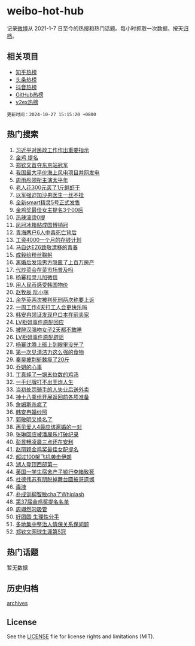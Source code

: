 # weibo-hot-hub

记录[微博](https://www.weibo.com)从 2021-1-7 日至今的热搜和热门话题。每小时抓取一次数据，按天[归档](archives)。

## 相关项目

- [知乎热榜](https://github.com/lonnyzhang423/zhihu-hot-hub)
- [头条热榜](https://github.com/lonnyzhang423/toutiao-hot-hub)
- [抖音热榜](https://github.com/lonnyzhang423/douyin-hot-hub)
- [GitHub热榜](https://github.com/lonnyzhang423/github-hot-hub)
- [v2ex热榜](https://github.com/lonnyzhang423/v2ex-hot-hub)


`更新时间：2024-10-27 15:15:20 +0800`

## 热门搜索

1. [习近平对民政工作作出重要指示](https://m.weibo.cn/search?containerid=100103type%3D1%26t%3D10%26q%3D%23%E4%B9%A0%E8%BF%91%E5%B9%B3%E5%AF%B9%E6%B0%91%E6%94%BF%E5%B7%A5%E4%BD%9C%E4%BD%9C%E5%87%BA%E9%87%8D%E8%A6%81%E6%8C%87%E7%A4%BA%23&stream_entry_id=51&isnewpage=1&extparam=seat%3D1%26q%3D%2523%25E4%25B9%25A0%25E8%25BF%2591%25E5%25B9%25B3%25E5%25AF%25B9%25E6%25B0%2591%25E6%2594%25BF%25E5%25B7%25A5%25E4%25BD%259C%25E4%25BD%259C%25E5%2587%25BA%25E9%2587%258D%25E8%25A6%2581%25E6%258C%2587%25E7%25A4%25BA%2523%26stream_entry_id%3D51%26c_type%3D51%26pos%3D0%26cate%3D10103%26filter_type%3Drealtimehot%26dgr%3D0%26display_time%3D1730013318%26pre_seqid%3D17300133189710939247106)
1. [金鸡 提名](https://m.weibo.cn/search?containerid=100103type%3D1%26t%3D10%26q%3D%E9%87%91%E9%B8%A1+%E6%8F%90%E5%90%8D&stream_entry_id=31&isnewpage=1&extparam=seat%3D1%26q%3D%25E9%2587%2591%25E9%25B8%25A1%2520%25E6%258F%2590%25E5%2590%258D%26stream_entry_id%3D31%26dgr%3D0%26flag%3D0%26filter_type%3Drealtimehot%26c_type%3D31%26realpos%3D1%26pos%3D0%26cate%3D5001%26lcate%3D5001%26band_rank%3D1%26display_time%3D1730013318%26pre_seqid%3D17300133189710939247106)
1. [郑钦文首夺东京站冠军](https://m.weibo.cn/search?containerid=100103type%3D1%26t%3D10%26q%3D%23%E9%83%91%E9%92%A6%E6%96%87%E9%A6%96%E5%A4%BA%E4%B8%9C%E4%BA%AC%E7%AB%99%E5%86%A0%E5%86%9B%23&stream_entry_id=31&isnewpage=1&extparam=seat%3D1%26q%3D%2523%25E9%2583%2591%25E9%2592%25A6%25E6%2596%2587%25E9%25A6%2596%25E5%25A4%25BA%25E4%25B8%259C%25E4%25BA%25AC%25E7%25AB%2599%25E5%2586%25A0%25E5%2586%259B%2523%26stream_entry_id%3D31%26dgr%3D0%26flag%3D0%26filter_type%3Drealtimehot%26c_type%3D31%26realpos%3D2%26pos%3D1%26cate%3D5001%26lcate%3D5001%26band_rank%3D2%26display_time%3D1730013318%26pre_seqid%3D17300133189710939247106)
1. [我国最大平价海上风电项目并网发电](https://m.weibo.cn/search?containerid=100103type%3D1%26t%3D10%26q%3D%23%E6%88%91%E5%9B%BD%E6%9C%80%E5%A4%A7%E5%B9%B3%E4%BB%B7%E6%B5%B7%E4%B8%8A%E9%A3%8E%E7%94%B5%E9%A1%B9%E7%9B%AE%E5%B9%B6%E7%BD%91%E5%8F%91%E7%94%B5%23&stream_entry_id=31&isnewpage=1&extparam=seat%3D1%26q%3D%2523%25E6%2588%2591%25E5%259B%25BD%25E6%259C%2580%25E5%25A4%25A7%25E5%25B9%25B3%25E4%25BB%25B7%25E6%25B5%25B7%25E4%25B8%258A%25E9%25A3%258E%25E7%2594%25B5%25E9%25A1%25B9%25E7%259B%25AE%25E5%25B9%25B6%25E7%25BD%2591%25E5%258F%2591%25E7%2594%25B5%2523%26stream_entry_id%3D31%26dgr%3D0%26flag%3D0%26filter_type%3Drealtimehot%26c_type%3D31%26realpos%3D3%26pos%3D2%26cate%3D5001%26lcate%3D5001%26band_rank%3D3%26display_time%3D1730013318%26pre_seqid%3D17300133189710939247106)
1. [周雨彤领衔主演太平年](https://m.weibo.cn/search?containerid=100103type%3D1%26t%3D10%26q%3D%23%E5%91%A8%E9%9B%A8%E5%BD%A4%E9%A2%86%E8%A1%94%E4%B8%BB%E6%BC%94%E5%A4%AA%E5%B9%B3%E5%B9%B4%23&stream_entry_id=31&isnewpage=1&extparam=seat%3D1%26q%3D%2523%25E5%2591%25A8%25E9%259B%25A8%25E5%25BD%25A4%25E9%25A2%2586%25E8%25A1%2594%25E4%25B8%25BB%25E6%25BC%2594%25E5%25A4%25AA%25E5%25B9%25B3%25E5%25B9%25B4%2523%26stream_entry_id%3D31%26dgr%3D0%26flag%3D2%26filter_type%3Drealtimehot%26c_type%3D31%26realpos%3D4%26pos%3D3%26cate%3D5001%26lcate%3D5001%26band_rank%3D4%26display_time%3D1730013318%26pre_seqid%3D17300133189710939247106)
1. [老人花300元买了1斤鲜虾干](https://m.weibo.cn/search?containerid=100103type%3D1%26t%3D10%26q%3D%23%E8%80%81%E4%BA%BA%E8%8A%B1300%E5%85%83%E4%B9%B0%E4%BA%861%E6%96%A4%E9%B2%9C%E8%99%BE%E5%B9%B2%23&stream_entry_id=31&isnewpage=1&extparam=seat%3D1%26q%3D%2523%25E8%2580%2581%25E4%25BA%25BA%25E8%258A%25B1300%25E5%2585%2583%25E4%25B9%25B0%25E4%25BA%25861%25E6%2596%25A4%25E9%25B2%259C%25E8%2599%25BE%25E5%25B9%25B2%2523%26stream_entry_id%3D31%26dgr%3D0%26flag%3D0%26filter_type%3Drealtimehot%26c_type%3D31%26realpos%3D5%26pos%3D4%26cate%3D5001%26lcate%3D5001%26band_rank%3D5%26display_time%3D1730013318%26pre_seqid%3D17300133189710939247106)
1. [以军强迫加沙男医生一丝不挂](https://m.weibo.cn/search?containerid=100103type%3D1%26t%3D10%26q%3D%23%E4%BB%A5%E5%86%9B%E5%BC%BA%E8%BF%AB%E5%8A%A0%E6%B2%99%E7%94%B7%E5%8C%BB%E7%94%9F%E4%B8%80%E4%B8%9D%E4%B8%8D%E6%8C%82%23&stream_entry_id=31&isnewpage=1&extparam=seat%3D1%26q%3D%2523%25E4%25BB%25A5%25E5%2586%259B%25E5%25BC%25BA%25E8%25BF%25AB%25E5%258A%25A0%25E6%25B2%2599%25E7%2594%25B7%25E5%258C%25BB%25E7%2594%259F%25E4%25B8%2580%25E4%25B8%259D%25E4%25B8%258D%25E6%258C%2582%2523%26stream_entry_id%3D31%26dgr%3D0%26flag%3D0%26filter_type%3Drealtimehot%26c_type%3D31%26realpos%3D6%26pos%3D5%26cate%3D5001%26lcate%3D5001%26band_rank%3D6%26display_time%3D1730013318%26pre_seqid%3D17300133189710939247106)
1. [全新smart精灵5号正式发售](https://m.weibo.cn/search?containerid=100103type%3D1%26t%3D10%26q%3D%23%E5%85%A8%E6%96%B0smart%E7%B2%BE%E7%81%B55%E5%8F%B7%E6%AD%A3%E5%BC%8F%E5%8F%91%E5%94%AE%23&stream_entry_id=31&isnewpage=1&extparam=seat%3D1%26q%3D%2523%25E5%2585%25A8%25E6%2596%25B0smart%25E7%25B2%25BE%25E7%2581%25B55%25E5%258F%25B7%25E6%25AD%25A3%25E5%25BC%258F%25E5%258F%2591%25E5%2594%25AE%2523%26topic_ad%3D1%26dgr%3D0%26adid%3D260441%26filter_type%3Drealtimehot%26stream_entry_id%3D31%26band_rank%3D7%26c_type%3D31%26lcate%3D5001%26cate%3D5001%26is_ad_pos%3D1%26pos%3D6%26display_time%3D1730013318%26pre_seqid%3D17300133189710939247106)
1. [金鸡奖最佳女主提名3个00后](https://m.weibo.cn/search?containerid=100103type%3D1%26t%3D10%26q%3D%23%E9%87%91%E9%B8%A1%E5%A5%96%E6%9C%80%E4%BD%B3%E5%A5%B3%E4%B8%BB%E6%8F%90%E5%90%8D3%E4%B8%AA00%E5%90%8E%23&stream_entry_id=31&isnewpage=1&extparam=seat%3D1%26q%3D%2523%25E9%2587%2591%25E9%25B8%25A1%25E5%25A5%2596%25E6%259C%2580%25E4%25BD%25B3%25E5%25A5%25B3%25E4%25B8%25BB%25E6%258F%2590%25E5%2590%258D3%25E4%25B8%25AA00%25E5%2590%258E%2523%26stream_entry_id%3D31%26dgr%3D0%26flag%3D1%26filter_type%3Drealtimehot%26c_type%3D31%26realpos%3D7%26pos%3D7%26cate%3D5001%26lcate%3D5001%26band_rank%3D7%26display_time%3D1730013318%26pre_seqid%3D17300133189710939247106)
1. [热辣滚烫0提](https://m.weibo.cn/search?containerid=100103type%3D1%26t%3D10%26q%3D%23%E7%83%AD%E8%BE%A3%E6%BB%9A%E7%83%AB0%E6%8F%90%23&stream_entry_id=31&isnewpage=1&extparam=seat%3D1%26q%3D%2523%25E7%2583%25AD%25E8%25BE%25A3%25E6%25BB%259A%25E7%2583%25AB0%25E6%258F%2590%2523%26stream_entry_id%3D31%26dgr%3D0%26flag%3D2%26filter_type%3Drealtimehot%26c_type%3D31%26realpos%3D8%26pos%3D8%26cate%3D5001%26lcate%3D5001%26band_rank%3D8%26display_time%3D1730013318%26pre_seqid%3D17300133189710939247106)
1. [凤冠冰箱贴成国博销冠](https://m.weibo.cn/search?containerid=100103type%3D1%26t%3D10%26q%3D%23%E5%87%A4%E5%86%A0%E5%86%B0%E7%AE%B1%E8%B4%B4%E6%88%90%E5%9B%BD%E5%8D%9A%E9%94%80%E5%86%A0%23&stream_entry_id=31&isnewpage=1&extparam=seat%3D1%26q%3D%2523%25E5%2587%25A4%25E5%2586%25A0%25E5%2586%25B0%25E7%25AE%25B1%25E8%25B4%25B4%25E6%2588%2590%25E5%259B%25BD%25E5%258D%259A%25E9%2594%2580%25E5%2586%25A0%2523%26stream_entry_id%3D31%26dgr%3D0%26flag%3D1%26filter_type%3Drealtimehot%26c_type%3D31%26realpos%3D9%26pos%3D9%26cate%3D5001%26lcate%3D5001%26band_rank%3D9%26display_time%3D1730013318%26pre_seqid%3D17300133189710939247106)
1. [青海两户6人中毒死亡背后](https://m.weibo.cn/search?containerid=100103type%3D1%26t%3D10%26q%3D%23%E9%9D%92%E6%B5%B7%E4%B8%A4%E6%88%B76%E4%BA%BA%E4%B8%AD%E6%AF%92%E6%AD%BB%E4%BA%A1%E8%83%8C%E5%90%8E%23&stream_entry_id=31&isnewpage=1&extparam=seat%3D1%26q%3D%2523%25E9%259D%2592%25E6%25B5%25B7%25E4%25B8%25A4%25E6%2588%25B76%25E4%25BA%25BA%25E4%25B8%25AD%25E6%25AF%2592%25E6%25AD%25BB%25E4%25BA%25A1%25E8%2583%258C%25E5%2590%258E%2523%26stream_entry_id%3D31%26dgr%3D0%26flag%3D1%26filter_type%3Drealtimehot%26c_type%3D31%26realpos%3D10%26pos%3D10%26cate%3D5001%26lcate%3D5001%26band_rank%3D10%26display_time%3D1730013318%26pre_seqid%3D17300133189710939247106)
1. [工资4000一个月的存钱计划](https://m.weibo.cn/search?containerid=100103type%3D1%26t%3D10%26q%3D%E5%B7%A5%E8%B5%844000%E4%B8%80%E4%B8%AA%E6%9C%88%E7%9A%84%E5%AD%98%E9%92%B1%E8%AE%A1%E5%88%92&stream_entry_id=31&isnewpage=1&extparam=seat%3D1%26q%3D%25E5%25B7%25A5%25E8%25B5%25844000%25E4%25B8%2580%25E4%25B8%25AA%25E6%259C%2588%25E7%259A%2584%25E5%25AD%2598%25E9%2592%25B1%25E8%25AE%25A1%25E5%2588%2592%26stream_entry_id%3D31%26dgr%3D0%26flag%3D1%26filter_type%3Drealtimehot%26c_type%3D31%26realpos%3D11%26pos%3D11%26cate%3D5001%26lcate%3D5001%26band_rank%3D11%26display_time%3D1730013318%26pre_seqid%3D17300133189710939247106)
1. [马自达EZ6致敬漂移的青春](https://m.weibo.cn/search?containerid=100103type%3D1%26t%3D10%26q%3D%23%E9%A9%AC%E8%87%AA%E8%BE%BEEZ6%E8%87%B4%E6%95%AC%E6%BC%82%E7%A7%BB%E7%9A%84%E9%9D%92%E6%98%A5%23&stream_entry_id=31&isnewpage=1&extparam=seat%3D1%26q%3D%2523%25E9%25A9%25AC%25E8%2587%25AA%25E8%25BE%25BEEZ6%25E8%2587%25B4%25E6%2595%25AC%25E6%25BC%2582%25E7%25A7%25BB%25E7%259A%2584%25E9%259D%2592%25E6%2598%25A5%2523%26stream_entry_id%3D31%26dgr%3D0%26adid%3D260457%26flag%3D0%26filter_type%3Drealtimehot%26c_type%3D31%26realpos%3D12%26pos%3D12%26cate%3D5001%26lcate%3D5001%26band_rank%3D12%26display_time%3D1730013318%26pre_seqid%3D17300133189710939247106)
1. [成毅给粉丝鞠躬](https://m.weibo.cn/search?containerid=100103type%3D1%26t%3D10%26q%3D%23%E6%88%90%E6%AF%85%E7%BB%99%E7%B2%89%E4%B8%9D%E9%9E%A0%E8%BA%AC%23&stream_entry_id=31&isnewpage=1&extparam=seat%3D1%26q%3D%2523%25E6%2588%2590%25E6%25AF%2585%25E7%25BB%2599%25E7%25B2%2589%25E4%25B8%259D%25E9%259E%25A0%25E8%25BA%25AC%2523%26stream_entry_id%3D31%26dgr%3D0%26adid%3D260990%26flag%3D0%26filter_type%3Drealtimehot%26c_type%3D31%26realpos%3D13%26pos%3D13%26cate%3D5001%26lcate%3D5001%26band_rank%3D13%26display_time%3D1730013318%26pre_seqid%3D17300133189710939247106)
1. [离婚后发现男方隐匿了上百万房产](https://m.weibo.cn/search?containerid=100103type%3D1%26t%3D10%26q%3D%23%E7%A6%BB%E5%A9%9A%E5%90%8E%E5%8F%91%E7%8E%B0%E7%94%B7%E6%96%B9%E9%9A%90%E5%8C%BF%E4%BA%86%E4%B8%8A%E7%99%BE%E4%B8%87%E6%88%BF%E4%BA%A7%23&stream_entry_id=31&isnewpage=1&extparam=seat%3D1%26q%3D%2523%25E7%25A6%25BB%25E5%25A9%259A%25E5%2590%258E%25E5%258F%2591%25E7%258E%25B0%25E7%2594%25B7%25E6%2596%25B9%25E9%259A%2590%25E5%258C%25BF%25E4%25BA%2586%25E4%25B8%258A%25E7%2599%25BE%25E4%25B8%2587%25E6%2588%25BF%25E4%25BA%25A7%2523%26stream_entry_id%3D31%26dgr%3D0%26flag%3D1%26filter_type%3Drealtimehot%26c_type%3D31%26realpos%3D14%26pos%3D14%26cate%3D5001%26lcate%3D5001%26band_rank%3D14%26display_time%3D1730013318%26pre_seqid%3D17300133189710939247106)
1. [代炒菜会在菜市场普及吗](https://m.weibo.cn/search?containerid=100103type%3D1%26t%3D10%26q%3D%23%E4%BB%A3%E7%82%92%E8%8F%9C%E4%BC%9A%E5%9C%A8%E8%8F%9C%E5%B8%82%E5%9C%BA%E6%99%AE%E5%8F%8A%E5%90%97%23&stream_entry_id=31&isnewpage=1&extparam=seat%3D1%26q%3D%2523%25E4%25BB%25A3%25E7%2582%2592%25E8%258F%259C%25E4%25BC%259A%25E5%259C%25A8%25E8%258F%259C%25E5%25B8%2582%25E5%259C%25BA%25E6%2599%25AE%25E5%258F%258A%25E5%2590%2597%2523%26stream_entry_id%3D31%26dgr%3D0%26flag%3D1%26filter_type%3Drealtimehot%26c_type%3D31%26realpos%3D15%26pos%3D15%26cate%3D5001%26lcate%3D5001%26band_rank%3D15%26display_time%3D1730013318%26pre_seqid%3D17300133189710939247106)
1. [杨幂和灵儿加微信](https://m.weibo.cn/search?containerid=100103type%3D1%26t%3D10%26q%3D%E6%9D%A8%E5%B9%82%E5%92%8C%E7%81%B5%E5%84%BF%E5%8A%A0%E5%BE%AE%E4%BF%A1&stream_entry_id=31&isnewpage=1&extparam=seat%3D1%26q%3D%25E6%259D%25A8%25E5%25B9%2582%25E5%2592%258C%25E7%2581%25B5%25E5%2584%25BF%25E5%258A%25A0%25E5%25BE%25AE%25E4%25BF%25A1%26stream_entry_id%3D31%26dgr%3D0%26flag%3D2%26filter_type%3Drealtimehot%26c_type%3D31%26realpos%3D16%26pos%3D16%26cate%3D5001%26lcate%3D5001%26band_rank%3D16%26display_time%3D1730013318%26pre_seqid%3D17300133189710939247106)
1. [用人民币感受韩国物价](https://m.weibo.cn/search?containerid=100103type%3D1%26t%3D10%26q%3D%E7%94%A8%E4%BA%BA%E6%B0%91%E5%B8%81%E6%84%9F%E5%8F%97%E9%9F%A9%E5%9B%BD%E7%89%A9%E4%BB%B7&stream_entry_id=31&isnewpage=1&extparam=seat%3D1%26q%3D%25E7%2594%25A8%25E4%25BA%25BA%25E6%25B0%2591%25E5%25B8%2581%25E6%2584%259F%25E5%258F%2597%25E9%259F%25A9%25E5%259B%25BD%25E7%2589%25A9%25E4%25BB%25B7%26stream_entry_id%3D31%26dgr%3D0%26flag%3D2%26filter_type%3Drealtimehot%26c_type%3D31%26realpos%3D17%26pos%3D17%26cate%3D5001%26lcate%3D5001%26band_rank%3D17%26display_time%3D1730013318%26pre_seqid%3D17300133189710939247106)
1. [赵牧辰 阮小咪](https://m.weibo.cn/search?containerid=100103type%3D1%26t%3D10%26q%3D%E8%B5%B5%E7%89%A7%E8%BE%B0+%E9%98%AE%E5%B0%8F%E5%92%AA&stream_entry_id=31&isnewpage=1&extparam=seat%3D1%26q%3D%25E8%25B5%25B5%25E7%2589%25A7%25E8%25BE%25B0%2520%25E9%2598%25AE%25E5%25B0%258F%25E5%2592%25AA%26stream_entry_id%3D31%26dgr%3D0%26flag%3D0%26filter_type%3Drealtimehot%26c_type%3D31%26realpos%3D18%26pos%3D18%26cate%3D5001%26lcate%3D5001%26band_rank%3D18%26display_time%3D1730013318%26pre_seqid%3D17300133189710939247106)
1. [余华英两次被判死刑两次称要上诉](https://m.weibo.cn/search?containerid=100103type%3D1%26t%3D10%26q%3D%23%E4%BD%99%E5%8D%8E%E8%8B%B1%E4%B8%A4%E6%AC%A1%E8%A2%AB%E5%88%A4%E6%AD%BB%E5%88%91%E4%B8%A4%E6%AC%A1%E7%A7%B0%E8%A6%81%E4%B8%8A%E8%AF%89%23&stream_entry_id=31&isnewpage=1&extparam=seat%3D1%26q%3D%2523%25E4%25BD%2599%25E5%258D%258E%25E8%258B%25B1%25E4%25B8%25A4%25E6%25AC%25A1%25E8%25A2%25AB%25E5%2588%25A4%25E6%25AD%25BB%25E5%2588%2591%25E4%25B8%25A4%25E6%25AC%25A1%25E7%25A7%25B0%25E8%25A6%2581%25E4%25B8%258A%25E8%25AF%2589%2523%26stream_entry_id%3D31%26dgr%3D0%26flag%3D0%26filter_type%3Drealtimehot%26c_type%3D31%26realpos%3D19%26pos%3D19%26cate%3D5001%26lcate%3D5001%26band_rank%3D19%26display_time%3D1730013318%26pre_seqid%3D17300133189710939247106)
1. [一周工作4天打工人会更快乐吗](https://m.weibo.cn/search?containerid=100103type%3D1%26t%3D10%26q%3D%23%E4%B8%80%E5%91%A8%E5%B7%A5%E4%BD%9C4%E5%A4%A9%E6%89%93%E5%B7%A5%E4%BA%BA%E4%BC%9A%E6%9B%B4%E5%BF%AB%E4%B9%90%E5%90%97%23&stream_entry_id=31&isnewpage=1&extparam=seat%3D1%26q%3D%2523%25E4%25B8%2580%25E5%2591%25A8%25E5%25B7%25A5%25E4%25BD%259C4%25E5%25A4%25A9%25E6%2589%2593%25E5%25B7%25A5%25E4%25BA%25BA%25E4%25BC%259A%25E6%259B%25B4%25E5%25BF%25AB%25E4%25B9%2590%25E5%2590%2597%2523%26stream_entry_id%3D31%26dgr%3D0%26flag%3D0%26filter_type%3Drealtimehot%26c_type%3D31%26realpos%3D20%26pos%3D20%26cate%3D5001%26lcate%3D5001%26band_rank%3D20%26display_time%3D1730013318%26pre_seqid%3D17300133189710939247106)
1. [韩安冉领证发现户口本在前夫家](https://m.weibo.cn/search?containerid=100103type%3D1%26t%3D10%26q%3D%23%E9%9F%A9%E5%AE%89%E5%86%89%E9%A2%86%E8%AF%81%E5%8F%91%E7%8E%B0%E6%88%B7%E5%8F%A3%E6%9C%AC%E5%9C%A8%E5%89%8D%E5%A4%AB%E5%AE%B6%23&stream_entry_id=31&isnewpage=1&extparam=seat%3D1%26q%3D%2523%25E9%259F%25A9%25E5%25AE%2589%25E5%2586%2589%25E9%25A2%2586%25E8%25AF%2581%25E5%258F%2591%25E7%258E%25B0%25E6%2588%25B7%25E5%258F%25A3%25E6%259C%25AC%25E5%259C%25A8%25E5%2589%258D%25E5%25A4%25AB%25E5%25AE%25B6%2523%26stream_entry_id%3D31%26dgr%3D0%26flag%3D1%26filter_type%3Drealtimehot%26c_type%3D31%26realpos%3D21%26pos%3D21%26cate%3D5001%26lcate%3D5001%26band_rank%3D21%26display_time%3D1730013318%26pre_seqid%3D17300133189710939247106)
1. [LV柜姐事件原配回应](https://m.weibo.cn/search?containerid=100103type%3D1%26t%3D10%26q%3D%23LV%E6%9F%9C%E5%A7%90%E4%BA%8B%E4%BB%B6%E5%8E%9F%E9%85%8D%E5%9B%9E%E5%BA%94%23&stream_entry_id=31&isnewpage=1&extparam=seat%3D1%26q%3D%2523LV%25E6%259F%259C%25E5%25A7%2590%25E4%25BA%258B%25E4%25BB%25B6%25E5%258E%259F%25E9%2585%258D%25E5%259B%259E%25E5%25BA%2594%2523%26stream_entry_id%3D31%26dgr%3D0%26flag%3D2%26filter_type%3Drealtimehot%26c_type%3D31%26realpos%3D22%26pos%3D22%26cate%3D5001%26lcate%3D5001%26band_rank%3D22%26display_time%3D1730013318%26pre_seqid%3D17300133189710939247106)
1. [被醉汉强吻女子2天都不敢睡](https://m.weibo.cn/search?containerid=100103type%3D1%26t%3D10%26q%3D%23%E8%A2%AB%E9%86%89%E6%B1%89%E5%BC%BA%E5%90%BB%E5%A5%B3%E5%AD%902%E5%A4%A9%E9%83%BD%E4%B8%8D%E6%95%A2%E7%9D%A1%23&stream_entry_id=31&isnewpage=1&extparam=seat%3D1%26q%3D%2523%25E8%25A2%25AB%25E9%2586%2589%25E6%25B1%2589%25E5%25BC%25BA%25E5%2590%25BB%25E5%25A5%25B3%25E5%25AD%25902%25E5%25A4%25A9%25E9%2583%25BD%25E4%25B8%258D%25E6%2595%25A2%25E7%259D%25A1%2523%26stream_entry_id%3D31%26dgr%3D0%26flag%3D2%26filter_type%3Drealtimehot%26c_type%3D31%26realpos%3D23%26pos%3D23%26cate%3D5001%26lcate%3D5001%26band_rank%3D23%26display_time%3D1730013318%26pre_seqid%3D17300133189710939247106)
1. [LV柜姐事件原配辟谣](https://m.weibo.cn/search?containerid=100103type%3D1%26t%3D10%26q%3D%23LV%E6%9F%9C%E5%A7%90%E4%BA%8B%E4%BB%B6%E5%8E%9F%E9%85%8D%E8%BE%9F%E8%B0%A3%23&stream_entry_id=31&isnewpage=1&extparam=seat%3D1%26q%3D%2523LV%25E6%259F%259C%25E5%25A7%2590%25E4%25BA%258B%25E4%25BB%25B6%25E5%258E%259F%25E9%2585%258D%25E8%25BE%259F%25E8%25B0%25A3%2523%26stream_entry_id%3D31%26dgr%3D0%26flag%3D1%26filter_type%3Drealtimehot%26c_type%3D31%26realpos%3D24%26pos%3D24%26cate%3D5001%26lcate%3D5001%26band_rank%3D24%26display_time%3D1730013318%26pre_seqid%3D17300133189710939247106)
1. [杨幂沈腾上班上到眼里没光了](https://m.weibo.cn/search?containerid=100103type%3D1%26t%3D10%26q%3D%E6%9D%A8%E5%B9%82%E6%B2%88%E8%85%BE%E4%B8%8A%E7%8F%AD%E4%B8%8A%E5%88%B0%E7%9C%BC%E9%87%8C%E6%B2%A1%E5%85%89%E4%BA%86&stream_entry_id=31&isnewpage=1&extparam=seat%3D1%26q%3D%25E6%259D%25A8%25E5%25B9%2582%25E6%25B2%2588%25E8%2585%25BE%25E4%25B8%258A%25E7%258F%25AD%25E4%25B8%258A%25E5%2588%25B0%25E7%259C%25BC%25E9%2587%258C%25E6%25B2%25A1%25E5%2585%2589%25E4%25BA%2586%26stream_entry_id%3D31%26dgr%3D0%26flag%3D2%26filter_type%3Drealtimehot%26c_type%3D31%26realpos%3D25%26pos%3D25%26cate%3D5001%26lcate%3D5001%26band_rank%3D25%26display_time%3D1730013318%26pre_seqid%3D17300133189710939247106)
1. [第一次见清洁力这么强的食物](https://m.weibo.cn/search?containerid=100103type%3D1%26t%3D10%26q%3D%E7%AC%AC%E4%B8%80%E6%AC%A1%E8%A7%81%E6%B8%85%E6%B4%81%E5%8A%9B%E8%BF%99%E4%B9%88%E5%BC%BA%E7%9A%84%E9%A3%9F%E7%89%A9&stream_entry_id=31&isnewpage=1&extparam=seat%3D1%26q%3D%25E7%25AC%25AC%25E4%25B8%2580%25E6%25AC%25A1%25E8%25A7%2581%25E6%25B8%2585%25E6%25B4%2581%25E5%258A%259B%25E8%25BF%2599%25E4%25B9%2588%25E5%25BC%25BA%25E7%259A%2584%25E9%25A3%259F%25E7%2589%25A9%26stream_entry_id%3D31%26dgr%3D0%26flag%3D1%26filter_type%3Drealtimehot%26c_type%3D31%26realpos%3D26%26pos%3D26%26cate%3D5001%26lcate%3D5001%26band_rank%3D26%26display_time%3D1730013318%26pre_seqid%3D17300133189710939247106)
1. [秦昊披荆斩棘瘦了20斤](https://m.weibo.cn/search?containerid=100103type%3D1%26t%3D10%26q%3D%E7%A7%A6%E6%98%8A%E6%8A%AB%E8%8D%86%E6%96%A9%E6%A3%98%E7%98%A6%E4%BA%8620%E6%96%A4&stream_entry_id=31&isnewpage=1&extparam=seat%3D1%26q%3D%25E7%25A7%25A6%25E6%2598%258A%25E6%258A%25AB%25E8%258D%2586%25E6%2596%25A9%25E6%25A3%2598%25E7%2598%25A6%25E4%25BA%258620%25E6%2596%25A4%26stream_entry_id%3D31%26dgr%3D0%26flag%3D0%26filter_type%3Drealtimehot%26c_type%3D31%26realpos%3D27%26pos%3D27%26cate%3D5001%26lcate%3D5001%26band_rank%3D27%26display_time%3D1730013318%26pre_seqid%3D17300133189710939247106)
1. [乔妍的心事](https://m.weibo.cn/search?containerid=100103type%3D1%26t%3D10%26q%3D%E4%B9%94%E5%A6%8D%E7%9A%84%E5%BF%83%E4%BA%8B&stream_entry_id=31&isnewpage=1&extparam=seat%3D1%26q%3D%25E4%25B9%2594%25E5%25A6%258D%25E7%259A%2584%25E5%25BF%2583%25E4%25BA%258B%26stream_entry_id%3D31%26dgr%3D0%26flag%3D1%26filter_type%3Drealtimehot%26c_type%3D31%26realpos%3D28%26pos%3D28%26cate%3D5001%26lcate%3D5001%26band_rank%3D28%26display_time%3D1730013318%26pre_seqid%3D17300133189710939247106)
1. [丁真炖了一锅五位数的鸡汤](https://m.weibo.cn/search?containerid=100103type%3D1%26t%3D10%26q%3D%E4%B8%81%E7%9C%9F%E7%82%96%E4%BA%86%E4%B8%80%E9%94%85%E4%BA%94%E4%BD%8D%E6%95%B0%E7%9A%84%E9%B8%A1%E6%B1%A4&stream_entry_id=31&isnewpage=1&extparam=seat%3D1%26q%3D%25E4%25B8%2581%25E7%259C%259F%25E7%2582%2596%25E4%25BA%2586%25E4%25B8%2580%25E9%2594%2585%25E4%25BA%2594%25E4%25BD%258D%25E6%2595%25B0%25E7%259A%2584%25E9%25B8%25A1%25E6%25B1%25A4%26stream_entry_id%3D31%26dgr%3D0%26flag%3D0%26filter_type%3Drealtimehot%26c_type%3D31%26realpos%3D29%26pos%3D29%26cate%3D5001%26lcate%3D5001%26band_rank%3D29%26display_time%3D1730013318%26pre_seqid%3D17300133189710939247106)
1. [一手烂牌打不出王炸人生](https://m.weibo.cn/search?containerid=100103type%3D1%26t%3D10%26q%3D%E4%B8%80%E6%89%8B%E7%83%82%E7%89%8C%E6%89%93%E4%B8%8D%E5%87%BA%E7%8E%8B%E7%82%B8%E4%BA%BA%E7%94%9F&stream_entry_id=31&isnewpage=1&extparam=seat%3D1%26q%3D%25E4%25B8%2580%25E6%2589%258B%25E7%2583%2582%25E7%2589%258C%25E6%2589%2593%25E4%25B8%258D%25E5%2587%25BA%25E7%258E%258B%25E7%2582%25B8%25E4%25BA%25BA%25E7%2594%259F%26stream_entry_id%3D31%26dgr%3D0%26flag%3D1%26filter_type%3Drealtimehot%26c_type%3D31%26realpos%3D30%26pos%3D30%26cate%3D5001%26lcate%3D5001%26band_rank%3D30%26display_time%3D1730013318%26pre_seqid%3D17300133189710939247106)
1. [当初处罚骑手的人失业后送外卖](https://m.weibo.cn/search?containerid=100103type%3D1%26t%3D10%26q%3D%E5%BD%93%E5%88%9D%E5%A4%84%E7%BD%9A%E9%AA%91%E6%89%8B%E7%9A%84%E4%BA%BA%E5%A4%B1%E4%B8%9A%E5%90%8E%E9%80%81%E5%A4%96%E5%8D%96&stream_entry_id=31&isnewpage=1&extparam=seat%3D1%26q%3D%25E5%25BD%2593%25E5%2588%259D%25E5%25A4%2584%25E7%25BD%259A%25E9%25AA%2591%25E6%2589%258B%25E7%259A%2584%25E4%25BA%25BA%25E5%25A4%25B1%25E4%25B8%259A%25E5%2590%258E%25E9%2580%2581%25E5%25A4%2596%25E5%258D%2596%26stream_entry_id%3D31%26dgr%3D0%26flag%3D1%26filter_type%3Drealtimehot%26c_type%3D31%26realpos%3D31%26pos%3D31%26cate%3D5001%26lcate%3D5001%26band_rank%3D31%26display_time%3D1730013318%26pre_seqid%3D17300133189710939247106)
1. [神十八乘组开展返回前各项准备](https://m.weibo.cn/search?containerid=100103type%3D1%26t%3D10%26q%3D%23%E7%A5%9E%E5%8D%81%E5%85%AB%E4%B9%98%E7%BB%84%E5%BC%80%E5%B1%95%E8%BF%94%E5%9B%9E%E5%89%8D%E5%90%84%E9%A1%B9%E5%87%86%E5%A4%87%23&stream_entry_id=31&isnewpage=1&extparam=seat%3D1%26q%3D%2523%25E7%25A5%259E%25E5%258D%2581%25E5%2585%25AB%25E4%25B9%2598%25E7%25BB%2584%25E5%25BC%2580%25E5%25B1%2595%25E8%25BF%2594%25E5%259B%259E%25E5%2589%258D%25E5%2590%2584%25E9%25A1%25B9%25E5%2587%2586%25E5%25A4%2587%2523%26stream_entry_id%3D31%26dgr%3D0%26flag%3D1%26filter_type%3Drealtimehot%26c_type%3D31%26realpos%3D32%26pos%3D32%26cate%3D5001%26lcate%3D5001%26band_rank%3D32%26display_time%3D1730013318%26pre_seqid%3D17300133189710939247106)
1. [詹姆斯杀疯了](https://m.weibo.cn/search?containerid=100103type%3D1%26t%3D10%26q%3D%23%E8%A9%B9%E5%A7%86%E6%96%AF%E6%9D%80%E7%96%AF%E4%BA%86%23&stream_entry_id=31&isnewpage=1&extparam=seat%3D1%26q%3D%2523%25E8%25A9%25B9%25E5%25A7%2586%25E6%2596%25AF%25E6%259D%2580%25E7%2596%25AF%25E4%25BA%2586%2523%26stream_entry_id%3D31%26dgr%3D0%26flag%3D0%26filter_type%3Drealtimehot%26c_type%3D31%26realpos%3D33%26pos%3D33%26cate%3D5001%26lcate%3D5001%26band_rank%3D33%26display_time%3D1730013318%26pre_seqid%3D17300133189710939247106)
1. [韩安冉婚纱照](https://m.weibo.cn/search?containerid=100103type%3D1%26t%3D10%26q%3D%23%E9%9F%A9%E5%AE%89%E5%86%89%E5%A9%9A%E7%BA%B1%E7%85%A7%23&stream_entry_id=31&isnewpage=1&extparam=seat%3D1%26q%3D%2523%25E9%259F%25A9%25E5%25AE%2589%25E5%2586%2589%25E5%25A9%259A%25E7%25BA%25B1%25E7%2585%25A7%2523%26stream_entry_id%3D31%26dgr%3D0%26flag%3D1%26filter_type%3Drealtimehot%26c_type%3D31%26realpos%3D34%26pos%3D34%26cate%3D5001%26lcate%3D5001%26band_rank%3D34%26display_time%3D1730013318%26pre_seqid%3D17300133189710939247106)
1. [郭敬明又换名了](https://m.weibo.cn/search?containerid=100103type%3D1%26t%3D10%26q%3D%23%E9%83%AD%E6%95%AC%E6%98%8E%E5%8F%88%E6%8D%A2%E5%90%8D%E4%BA%86%23&stream_entry_id=31&isnewpage=1&extparam=seat%3D1%26q%3D%2523%25E9%2583%25AD%25E6%2595%25AC%25E6%2598%258E%25E5%258F%2588%25E6%258D%25A2%25E5%2590%258D%25E4%25BA%2586%2523%26stream_entry_id%3D31%26dgr%3D0%26flag%3D0%26filter_type%3Drealtimehot%26c_type%3D31%26realpos%3D35%26pos%3D35%26cate%3D5001%26lcate%3D5001%26band_rank%3D35%26display_time%3D1730013318%26pre_seqid%3D17300133189710939247106)
1. [再见爱人4最应该离婚的一对](https://m.weibo.cn/search?containerid=100103type%3D1%26t%3D10%26q%3D%E5%86%8D%E8%A7%81%E7%88%B1%E4%BA%BA4%E6%9C%80%E5%BA%94%E8%AF%A5%E7%A6%BB%E5%A9%9A%E7%9A%84%E4%B8%80%E5%AF%B9&stream_entry_id=31&isnewpage=1&extparam=seat%3D1%26q%3D%25E5%2586%258D%25E8%25A7%2581%25E7%2588%25B1%25E4%25BA%25BA4%25E6%259C%2580%25E5%25BA%2594%25E8%25AF%25A5%25E7%25A6%25BB%25E5%25A9%259A%25E7%259A%2584%25E4%25B8%2580%25E5%25AF%25B9%26stream_entry_id%3D31%26dgr%3D0%26flag%3D0%26filter_type%3Drealtimehot%26c_type%3D31%26realpos%3D36%26pos%3D36%26cate%3D5001%26lcate%3D5001%26band_rank%3D36%26display_time%3D1730013318%26pre_seqid%3D17300133189710939247106)
1. [张琳回应被潘展乐打破纪录](https://m.weibo.cn/search?containerid=100103type%3D1%26t%3D10%26q%3D%E5%BC%A0%E7%90%B3%E5%9B%9E%E5%BA%94%E8%A2%AB%E6%BD%98%E5%B1%95%E4%B9%90%E6%89%93%E7%A0%B4%E7%BA%AA%E5%BD%95&stream_entry_id=31&isnewpage=1&extparam=seat%3D1%26q%3D%25E5%25BC%25A0%25E7%2590%25B3%25E5%259B%259E%25E5%25BA%2594%25E8%25A2%25AB%25E6%25BD%2598%25E5%25B1%2595%25E4%25B9%2590%25E6%2589%2593%25E7%25A0%25B4%25E7%25BA%25AA%25E5%25BD%2595%26stream_entry_id%3D31%26dgr%3D0%26flag%3D0%26filter_type%3Drealtimehot%26c_type%3D31%26realpos%3D37%26pos%3D37%26cate%3D5001%26lcate%3D5001%26band_rank%3D37%26display_time%3D1730013318%26pre_seqid%3D17300133189710939247106)
1. [彭昱畅凌晨三点还在安利](https://m.weibo.cn/search?containerid=100103type%3D1%26t%3D10%26q%3D%23%E5%BD%AD%E6%98%B1%E7%95%85%E5%87%8C%E6%99%A8%E4%B8%89%E7%82%B9%E8%BF%98%E5%9C%A8%E5%AE%89%E5%88%A9%23&stream_entry_id=31&isnewpage=1&extparam=seat%3D1%26q%3D%2523%25E5%25BD%25AD%25E6%2598%25B1%25E7%2595%2585%25E5%2587%258C%25E6%2599%25A8%25E4%25B8%2589%25E7%2582%25B9%25E8%25BF%2598%25E5%259C%25A8%25E5%25AE%2589%25E5%2588%25A9%2523%26stream_entry_id%3D31%26dgr%3D0%26flag%3D1%26filter_type%3Drealtimehot%26c_type%3D31%26realpos%3D38%26pos%3D38%26cate%3D5001%26lcate%3D5001%26band_rank%3D38%26display_time%3D1730013318%26pre_seqid%3D17300133189710939247106)
1. [赵丽颖金鸡奖最佳女配提名](https://m.weibo.cn/search?containerid=100103type%3D1%26t%3D10%26q%3D%23%E8%B5%B5%E4%B8%BD%E9%A2%96%E9%87%91%E9%B8%A1%E5%A5%96%E6%9C%80%E4%BD%B3%E5%A5%B3%E9%85%8D%E6%8F%90%E5%90%8D%23&stream_entry_id=31&isnewpage=1&extparam=seat%3D1%26q%3D%2523%25E8%25B5%25B5%25E4%25B8%25BD%25E9%25A2%2596%25E9%2587%2591%25E9%25B8%25A1%25E5%25A5%2596%25E6%259C%2580%25E4%25BD%25B3%25E5%25A5%25B3%25E9%2585%258D%25E6%258F%2590%25E5%2590%258D%2523%26stream_entry_id%3D31%26dgr%3D0%26flag%3D0%26filter_type%3Drealtimehot%26c_type%3D31%26realpos%3D39%26pos%3D39%26cate%3D5001%26lcate%3D5001%26band_rank%3D39%26display_time%3D1730013318%26pre_seqid%3D17300133189710939247106)
1. [超过100架飞机袭击伊朗](https://m.weibo.cn/search?containerid=100103type%3D1%26t%3D10%26q%3D%23%E8%B6%85%E8%BF%87100%E6%9E%B6%E9%A3%9E%E6%9C%BA%E8%A2%AD%E5%87%BB%E4%BC%8A%E6%9C%97%23&stream_entry_id=31&isnewpage=1&extparam=seat%3D1%26q%3D%2523%25E8%25B6%2585%25E8%25BF%2587100%25E6%259E%25B6%25E9%25A3%259E%25E6%259C%25BA%25E8%25A2%25AD%25E5%2587%25BB%25E4%25BC%258A%25E6%259C%2597%2523%26stream_entry_id%3D31%26dgr%3D0%26flag%3D0%26filter_type%3Drealtimehot%26c_type%3D31%26realpos%3D40%26pos%3D40%26cate%3D5001%26lcate%3D5001%26band_rank%3D40%26display_time%3D1730013318%26pre_seqid%3D17300133189710939247106)
1. [湖人登顶西部第一](https://m.weibo.cn/search?containerid=100103type%3D1%26t%3D10%26q%3D%23%E6%B9%96%E4%BA%BA%E7%99%BB%E9%A1%B6%E8%A5%BF%E9%83%A8%E7%AC%AC%E4%B8%80%23&stream_entry_id=31&isnewpage=1&extparam=seat%3D1%26q%3D%2523%25E6%25B9%2596%25E4%25BA%25BA%25E7%2599%25BB%25E9%25A1%25B6%25E8%25A5%25BF%25E9%2583%25A8%25E7%25AC%25AC%25E4%25B8%2580%2523%26stream_entry_id%3D31%26dgr%3D0%26flag%3D1%26filter_type%3Drealtimehot%26c_type%3D31%26realpos%3D41%26pos%3D41%26cate%3D5001%26lcate%3D5001%26band_rank%3D41%26display_time%3D1730013318%26pre_seqid%3D17300133189710939247106)
1. [英国一学生宿舍产子锁行李箱致死](https://m.weibo.cn/search?containerid=100103type%3D1%26t%3D10%26q%3D%23%E8%8B%B1%E5%9B%BD%E4%B8%80%E5%AD%A6%E7%94%9F%E5%AE%BF%E8%88%8D%E4%BA%A7%E5%AD%90%E9%94%81%E8%A1%8C%E6%9D%8E%E7%AE%B1%E8%87%B4%E6%AD%BB%23&stream_entry_id=31&isnewpage=1&extparam=seat%3D1%26q%3D%2523%25E8%258B%25B1%25E5%259B%25BD%25E4%25B8%2580%25E5%25AD%25A6%25E7%2594%259F%25E5%25AE%25BF%25E8%2588%258D%25E4%25BA%25A7%25E5%25AD%2590%25E9%2594%2581%25E8%25A1%258C%25E6%259D%258E%25E7%25AE%25B1%25E8%2587%25B4%25E6%25AD%25BB%2523%26stream_entry_id%3D31%26dgr%3D0%26flag%3D0%26filter_type%3Drealtimehot%26c_type%3D31%26realpos%3D42%26pos%3D42%26cate%3D5001%26lcate%3D5001%26band_rank%3D42%26display_time%3D1730013318%26pre_seqid%3D17300133189710939247106)
1. [杜德伟苏有朋脱掉舞台圆披哥遗憾](https://m.weibo.cn/search?containerid=100103type%3D1%26t%3D10%26q%3D%E6%9D%9C%E5%BE%B7%E4%BC%9F%E8%8B%8F%E6%9C%89%E6%9C%8B%E8%84%B1%E6%8E%89%E8%88%9E%E5%8F%B0%E5%9C%86%E6%8A%AB%E5%93%A5%E9%81%97%E6%86%BE&stream_entry_id=31&isnewpage=1&extparam=seat%3D1%26q%3D%25E6%259D%259C%25E5%25BE%25B7%25E4%25BC%259F%25E8%258B%258F%25E6%259C%2589%25E6%259C%258B%25E8%2584%25B1%25E6%258E%2589%25E8%2588%259E%25E5%258F%25B0%25E5%259C%2586%25E6%258A%25AB%25E5%2593%25A5%25E9%2581%2597%25E6%2586%25BE%26stream_entry_id%3D31%26dgr%3D0%26flag%3D1%26filter_type%3Drealtimehot%26c_type%3D31%26realpos%3D43%26pos%3D43%26cate%3D5001%26lcate%3D5001%26band_rank%3D43%26display_time%3D1730013318%26pre_seqid%3D17300133189710939247106)
1. [毒液](https://m.weibo.cn/search?containerid=100103type%3D1%26t%3D10%26q%3D%E6%AF%92%E6%B6%B2&stream_entry_id=31&isnewpage=1&extparam=seat%3D1%26q%3D%25E6%25AF%2592%25E6%25B6%25B2%26stream_entry_id%3D31%26dgr%3D0%26flag%3D0%26filter_type%3Drealtimehot%26c_type%3D31%26realpos%3D44%26pos%3D44%26cate%3D5001%26lcate%3D5001%26band_rank%3D44%26display_time%3D1730013318%26pre_seqid%3D17300133189710939247106)
1. [朴成训柳智敏cha了Whiplash](https://m.weibo.cn/search?containerid=100103type%3D1%26t%3D10%26q%3D%23%E6%9C%B4%E6%88%90%E8%AE%AD%E6%9F%B3%E6%99%BA%E6%95%8Fcha%E4%BA%86Whiplash%23&stream_entry_id=31&isnewpage=1&extparam=seat%3D1%26q%3D%2523%25E6%259C%25B4%25E6%2588%2590%25E8%25AE%25AD%25E6%259F%25B3%25E6%2599%25BA%25E6%2595%258Fcha%25E4%25BA%2586Whiplash%2523%26stream_entry_id%3D31%26dgr%3D0%26flag%3D0%26filter_type%3Drealtimehot%26c_type%3D31%26realpos%3D45%26pos%3D45%26cate%3D5001%26lcate%3D5001%26band_rank%3D45%26display_time%3D1730013318%26pre_seqid%3D17300133189710939247106)
1. [第37届金鸡奖提名名单](https://m.weibo.cn/search?containerid=100103type%3D1%26t%3D10%26q%3D%23%E7%AC%AC37%E5%B1%8A%E9%87%91%E9%B8%A1%E5%A5%96%E6%8F%90%E5%90%8D%E5%90%8D%E5%8D%95%23&stream_entry_id=31&isnewpage=1&extparam=seat%3D1%26q%3D%2523%25E7%25AC%25AC37%25E5%25B1%258A%25E9%2587%2591%25E9%25B8%25A1%25E5%25A5%2596%25E6%258F%2590%25E5%2590%258D%25E5%2590%258D%25E5%258D%2595%2523%26stream_entry_id%3D31%26dgr%3D0%26flag%3D0%26filter_type%3Drealtimehot%26c_type%3D31%26realpos%3D46%26pos%3D46%26cate%3D5001%26lcate%3D5001%26band_rank%3D46%26display_time%3D1730013318%26pre_seqid%3D17300133189710939247106)
1. [周翊然叼吸管](https://m.weibo.cn/search?containerid=100103type%3D1%26t%3D10%26q%3D%E5%91%A8%E7%BF%8A%E7%84%B6%E5%8F%BC%E5%90%B8%E7%AE%A1&stream_entry_id=31&isnewpage=1&extparam=seat%3D1%26q%3D%25E5%2591%25A8%25E7%25BF%258A%25E7%2584%25B6%25E5%258F%25BC%25E5%2590%25B8%25E7%25AE%25A1%26stream_entry_id%3D31%26dgr%3D0%26flag%3D1%26filter_type%3Drealtimehot%26c_type%3D31%26realpos%3D47%26pos%3D47%26cate%3D5001%26lcate%3D5001%26band_rank%3D47%26display_time%3D1730013318%26pre_seqid%3D17300133189710939247106)
1. [好团圆 生理性分手](https://m.weibo.cn/search?containerid=100103type%3D1%26t%3D10%26q%3D%E5%A5%BD%E5%9B%A2%E5%9C%86+%E7%94%9F%E7%90%86%E6%80%A7%E5%88%86%E6%89%8B&stream_entry_id=31&isnewpage=1&extparam=seat%3D1%26q%3D%25E5%25A5%25BD%25E5%259B%25A2%25E5%259C%2586%2520%25E7%2594%259F%25E7%2590%2586%25E6%2580%25A7%25E5%2588%2586%25E6%2589%258B%26stream_entry_id%3D31%26dgr%3D0%26flag%3D0%26filter_type%3Drealtimehot%26c_type%3D31%26realpos%3D48%26pos%3D48%26cate%3D5001%26lcate%3D5001%26band_rank%3D48%26display_time%3D1730013318%26pre_seqid%3D17300133189710939247106)
1. [多地集中整治人情保关系保问题](https://m.weibo.cn/search?containerid=100103type%3D1%26t%3D10%26q%3D%23%E5%A4%9A%E5%9C%B0%E9%9B%86%E4%B8%AD%E6%95%B4%E6%B2%BB%E4%BA%BA%E6%83%85%E4%BF%9D%E5%85%B3%E7%B3%BB%E4%BF%9D%E9%97%AE%E9%A2%98%23&stream_entry_id=31&isnewpage=1&extparam=seat%3D1%26q%3D%2523%25E5%25A4%259A%25E5%259C%25B0%25E9%259B%2586%25E4%25B8%25AD%25E6%2595%25B4%25E6%25B2%25BB%25E4%25BA%25BA%25E6%2583%2585%25E4%25BF%259D%25E5%2585%25B3%25E7%25B3%25BB%25E4%25BF%259D%25E9%2597%25AE%25E9%25A2%2598%2523%26stream_entry_id%3D31%26dgr%3D0%26flag%3D1%26filter_type%3Drealtimehot%26c_type%3D31%26realpos%3D49%26pos%3D49%26cate%3D5001%26lcate%3D5001%26band_rank%3D49%26display_time%3D1730013318%26pre_seqid%3D17300133189710939247106)
1. [郑钦文网球生涯第5冠](https://m.weibo.cn/search?containerid=100103type%3D1%26t%3D10%26q%3D%23%E9%83%91%E9%92%A6%E6%96%87%E7%BD%91%E7%90%83%E7%94%9F%E6%B6%AF%E7%AC%AC5%E5%86%A0%23&stream_entry_id=31&isnewpage=1&extparam=seat%3D1%26q%3D%2523%25E9%2583%2591%25E9%2592%25A6%25E6%2596%2587%25E7%25BD%2591%25E7%2590%2583%25E7%2594%259F%25E6%25B6%25AF%25E7%25AC%25AC5%25E5%2586%25A0%2523%26stream_entry_id%3D31%26dgr%3D0%26flag%3D1%26filter_type%3Drealtimehot%26c_type%3D31%26realpos%3D50%26pos%3D50%26cate%3D5001%26lcate%3D5001%26band_rank%3D50%26display_time%3D1730013318%26pre_seqid%3D17300133189710939247106)

## 热门话题

暂无数据

## 历史归档

[archives](archives)

## License

See the [LICENSE](LICENSE) file for license rights and limitations (MIT).
